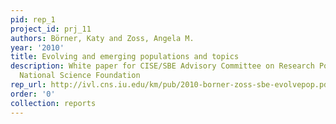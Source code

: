 ```yaml
---
pid: rep_1
project_id: prj_11
authors: Börner, Katy and Zoss, Angela M.
year: '2010'
title: Evolving and emerging populations and topics
description: White paper for CISE/SBE Advisory Committee on Research Portfolio Analysis,
  National Science Foundation
rep_url: http://ivl.cns.iu.edu/km/pub/2010-borner-zoss-sbe-evolvepop.pdf
order: '0'
collection: reports
---
```

